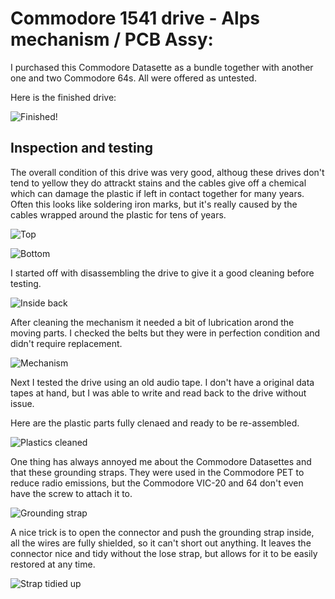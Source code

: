 # Commodore 1541 drive - Alps mechanism / PCB Assy: 

I purchased this Commodore Datasette as a bundle together with another one and two Commodore 64s. All were offered as untested. 

Here is the finished drive:

![Finished!](img_008.jpg)

## Inspection and testing

The overall condition of this drive was very good, althoug these drives don't tend to yellow they do attrackt stains and the cables give off a chemical which can damage the plastic if left in contact together for many years. Often this looks like soldering iron marks, but it's really caused by the cables wrapped around  the plastic for tens of years. 

![Top](img_002.jpg)

![Bottom](img_003.jpg)

I started off with disassembling the drive to give it a good cleaning before testing.

![Inside back](img_004.jpg)

After cleaning the mechanism it needed a bit of lubrication arond the moving parts. I checked the belts but they were in perfection condition and didn't require replacement.

![Mechanism](img_005.jpg)

Next I tested the drive using an old audio tape. I don't have a original data tapes at hand, but I was able to write and read back to the drive without issue. 

Here are the plastic parts fully clenaed and ready to be re-assembled. 

![Plastics cleaned](img_006.jpg)

One thing has always annoyed me about the Commodore Datasettes and that these grounding straps. They were used in the Commodore PET to reduce radio emissions, but the Commodore VIC-20 and 64 don't even have the screw to attach it to. 

![Grounding strap](img_007.jpg)

A nice trick is to open the connector and push the grounding strap inside, all the wires are fully shielded, so it can't short out anything. It leaves the connector nice and tidy without the lose strap, but allows for it to be easily restored at any time. 

![Strap tidied up](img_008.jpg)